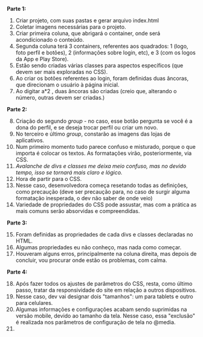 **Parte 1:**

1. Criar projeto, com suas pastas e gerar arquivo index.html
2. Coletar imagens necessárias para o projeto.
3. Criar primeira coluna, que abrigará o container, onde será acondicionado o conteúdo.
4. Segunda coluna terá 3 containers, referentes aos quadrados: 1 (logo, foto perfil e botões), 2 (informações sobre login, etc), e 3 (com os logos da App e Play Store).
5. Estão sendo criadas várias classes para aspectos específicos (que devem ser mais exploradas no CSS).
6. Ao criar os botões referentes ao login, foram definidas duas âncoras, que direcionam o usuário à página inicial.
7. Ao digitar  a*2 , duas âncoras são criadas (creio que, alterando o número, outras devem ser criadas.)

**Parte 2:**

8. Criação do segundo *group* - no caso, esse botão pergunta se você é a dona do perfil, e se deseja trocar perfil ou criar um novo.
9. No terceiro e último *group*, constarão as imagens das lojas de aplicativos.
10. Num primeiro momento tudo parece confuso e misturado, porque o que importa é colocar os textos. As formatações virão, posteriormente, via CSS.
11. *Avalanche de divs e classes me deixa meio confuso, mas no devido tempo, isso se tornará mais claro e lógico.*
12. Hora de partir para o CSS.
13. Nesse caso, desenvolvedora começa resetando todas as definições, como precaução (deve ser precaução para, no caso de surgir alguma formatação inesperada, o dev não saber de onde veio)
14. Variedade de propriedades do CSS pode assustar, mas com a prática as mais comuns serão absorvidas e compreendidas.

**Parte 3:**

15. Foram definidas as propriedades de cada divs e classes declaradas no HTML.
16. Algumas propriedades eu não conheço, mas nada como começar.
17. Houveram alguns erros, principalmente na coluna direita, mas depois de concluir, vou procurar onde estão os problemas, com calma.

**Parte 4:**

18. Após fazer todos os ajustes de parâmetros do CSS, resta, como último passo, tratar da responsividade do site em relação a outros dispositivos.
19. Nesse caso, dev vai designar dois "tamanhos": um para tablets e outro para celulares.
20. Algumas informações e configurações acabam sendo suprimidas na versão mobile, devido ao tamanho da tela. Nesse caso, essa "exclusão" é realizada nos parâmetros de configuração de tela no @media.
21. 

